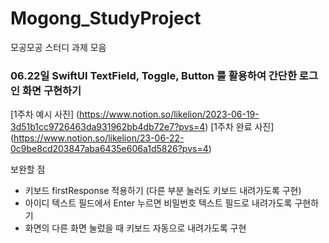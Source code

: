 # Mogong_StudyProject
모공모공 스터디 과제 모음

### 06.22일  **SwiftUI** TextField, Toggle, Button 를 활용하여 간단한 로그인 화면 구현하기

[1주차 예시 사진] (https://www.notion.so/likelion/2023-06-19-3d51b1cc9726463da931962bb4db72e7?pvs=4)
[1주차 완료 사진] (https://www.notion.so/likelion/23-06-22-0c9be8cd203847aba6435e606a1d5826?pvs=4)

보완할 점 
- 키보드 firstResponse 적용하기 (다른 부분 눌러도 키보드 내려가도록 구현)
- 아이디 텍스트 필드에서 Enter 누르면 비밀번호 텍스트 필드로 내려가도록 구현하기
- 화면의 다른 화면 눌렀을 때 키보드 자동으로 내려가도록 구현
